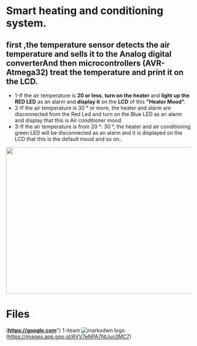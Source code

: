 # Smart heating and conditioning system.
## first ,the **temperature sensor** detects the air temperature and sells it to the **Analog digital converterAnd** then microcontrollers (AVR-Atmega32) treat the temperature and print it on the **LCD**.
* 1-If the air temperature is **20 or less**, **turn on the heater** and **light up the RED LED** as an alarm and **display it** on the **LCD** of this 
**"Heater Mood"**.
* 2-If the air temperature is 30 ° or more, the heater and alarm are disconnected from the Red Led and turn on the Blue LED as an alarm and display that this is
Air conditioner mood.
* 3-If the air temperature is from 20 °: 30 °, the heater and air conditioning green LED will be disconnected as an alarm and it is displayed on the LCD that this is the default mood and so on..

<img src="https://media.giphy.com/media/W4PYUn8FnTkD1tYOSS/giphy.gif" width="720" height="400" />


# Files
(**https://google.com**")
   1-iteam
![markodwn logo](https://images.app.goo.gl/6VV7eNPA7NUuo3MC7)(https://images.app.goo.gl/6VV7eNPA7NUuo3MC7)
